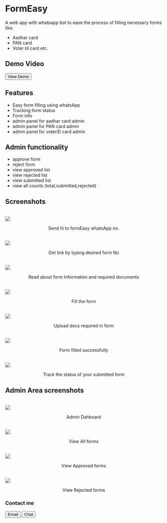 # FormEasy

A web app with whatsapp bot to ease the process of filling necessary forms like:

- Aadhar card
- PAN card
- Voter Id card etc.

## Demo Video

<a href="https://formeasy.ravindrabosamiya.tech/">
<button>View Demo</button>
</a>

<br  />

## Features

- Easy form filling using whatsApp
- Tracking form status
- Form info
- admin panel for aadhar card admin
- admin panel for PAN card admin
- admin panel for voterID card admin

## Admin functionality

- approve form
- reject form
- view approved list
- view rejected list
- view submitted list
- view all counts (total,submitted,rejected)

## Screenshots

<br  />
<img src="src/screenshots/welcomeMessage.png"/>
<p align="center">
 Send hi to formEasy whatsApp no. 
</p>

<br  />
<img src="src/screenshots/aadharCardLink.png"/>
<br/>
<p align="center">
 Get link by typing desired form No
</p>

<br/>
<img src="src/screenshots/aadharInfo.png"/>
<br  />
<p align="center">
 Read about form Information and required documents
</p>

<br/>
<img src="src/screenshots/aadharForm.png"/>
<br/>
<p align="center">
Fill the form 
</p>

<br/>
<img src="src/screenshots/uploadDocs.png"/>
<br/>
<p align="center">
Upload docs required in form 
</p>

<br/>
<img src="src/screenshots/success.png"/>
<br/>
<p align="center">
Form filled successfully  
</p>

<br/>
<img src="src/screenshots/tracking.png"/>
<br/>
<p align="center">
Track the status of your submitted form  
</p>

## Admin Area screenshots

<br/>
<img src="src/screenshots/adminDashboard.png"/>
<br/>
<p align="center">
Admin Dahboard  
</p>

<br/>
<img src="src/screenshots/viewAll.png"/>
<br/>
<p align="center">
View All forms
</p>

<br/>
<img src="src/screenshots/viewApproved.png"/>
<br/>
<p align="center">
View Approved forms
</p>

<br/>
<img src="src/screenshots/viewRejected.png"/>
<br/>
<p align="center">
View Rejected forms  
</p>

### Contact me

<a href="mailto:rbosamiya9@gmail.com">
<button>Email</button>
</a>

<a href="https://api.whatsapp.com/send?phone=918866669219&text=Hey!">
<button>Chat</button>
</a>
